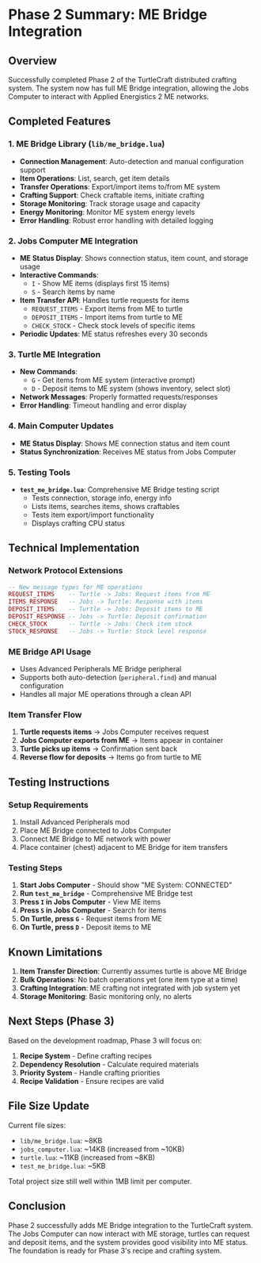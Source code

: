 # Phase 2 Summary: ME Bridge Integration

## Overview
Successfully completed Phase 2 of the TurtleCraft distributed crafting system. The system now has full ME Bridge integration, allowing the Jobs Computer to interact with Applied Energistics 2 ME networks.

## Completed Features

### 1. ME Bridge Library (`lib/me_bridge.lua`)
- **Connection Management**: Auto-detection and manual configuration support
- **Item Operations**: List, search, get item details
- **Transfer Operations**: Export/import items to/from ME system
- **Crafting Support**: Check craftable items, initiate crafting
- **Storage Monitoring**: Track storage usage and capacity
- **Energy Monitoring**: Monitor ME system energy levels
- **Error Handling**: Robust error handling with detailed logging

### 2. Jobs Computer ME Integration
- **ME Status Display**: Shows connection status, item count, and storage usage
- **Interactive Commands**:
  - `I` - Show ME items (displays first 15 items)
  - `S` - Search items by name
- **Item Transfer API**: Handles turtle requests for items
  - `REQUEST_ITEMS` - Export items from ME to turtle
  - `DEPOSIT_ITEMS` - Import items from turtle to ME
  - `CHECK_STOCK` - Check stock levels of specific items
- **Periodic Updates**: ME status refreshes every 30 seconds

### 3. Turtle ME Integration
- **New Commands**:
  - `G` - Get items from ME system (interactive prompt)
  - `D` - Deposit items to ME system (shows inventory, select slot)
- **Network Messages**: Properly formatted requests/responses
- **Error Handling**: Timeout handling and error display

### 4. Main Computer Updates
- **ME Status Display**: Shows ME connection status and item count
- **Status Synchronization**: Receives ME status from Jobs Computer

### 5. Testing Tools
- **`test_me_bridge.lua`**: Comprehensive ME Bridge testing script
  - Tests connection, storage info, energy info
  - Lists items, searches items, shows craftables
  - Tests item export/import functionality
  - Displays crafting CPU status

## Technical Implementation

### Network Protocol Extensions
```lua
-- New message types for ME operations
REQUEST_ITEMS    -- Turtle -> Jobs: Request items from ME
ITEMS_RESPONSE   -- Jobs -> Turtle: Response with items
DEPOSIT_ITEMS    -- Turtle -> Jobs: Deposit items to ME
DEPOSIT_RESPONSE -- Jobs -> Turtle: Deposit confirmation
CHECK_STOCK      -- Turtle -> Jobs: Check item stock
STOCK_RESPONSE   -- Jobs -> Turtle: Stock level response
```

### ME Bridge API Usage
- Uses Advanced Peripherals ME Bridge peripheral
- Supports both auto-detection (`peripheral.find`) and manual configuration
- Handles all major ME operations through a clean API

### Item Transfer Flow
1. **Turtle requests items** → Jobs Computer receives request
2. **Jobs Computer exports from ME** → Items appear in container
3. **Turtle picks up items** → Confirmation sent back
4. **Reverse flow for deposits** → Items go from turtle to ME

## Testing Instructions

### Setup Requirements
1. Install Advanced Peripherals mod
2. Place ME Bridge connected to Jobs Computer
3. Connect ME Bridge to ME network with power
4. Place container (chest) adjacent to ME Bridge for item transfers

### Testing Steps
1. **Start Jobs Computer** - Should show "ME System: CONNECTED"
2. **Run `test_me_bridge`** - Comprehensive ME Bridge test
3. **Press `I` in Jobs Computer** - View ME items
4. **Press `S` in Jobs Computer** - Search for items
5. **On Turtle, press `G`** - Request items from ME
6. **On Turtle, press `D`** - Deposit items to ME

## Known Limitations

1. **Item Transfer Direction**: Currently assumes turtle is above ME Bridge
2. **Bulk Operations**: No batch operations yet (one item type at a time)
3. **Crafting Integration**: ME crafting not integrated with job system yet
4. **Storage Monitoring**: Basic monitoring only, no alerts

## Next Steps (Phase 3)

Based on the development roadmap, Phase 3 will focus on:
1. **Recipe System** - Define crafting recipes
2. **Dependency Resolution** - Calculate required materials
3. **Priority System** - Handle crafting priorities
4. **Recipe Validation** - Ensure recipes are valid

## File Size Update

Current file sizes:
- `lib/me_bridge.lua`: ~8KB
- `jobs_computer.lua`: ~14KB (increased from ~10KB)
- `turtle.lua`: ~11KB (increased from ~8KB)
- `test_me_bridge.lua`: ~5KB

Total project size still well within 1MB limit per computer.

## Conclusion

Phase 2 successfully adds ME Bridge integration to the TurtleCraft system. The Jobs Computer can now interact with ME storage, turtles can request and deposit items, and the system provides good visibility into ME status. The foundation is ready for Phase 3's recipe and crafting system.